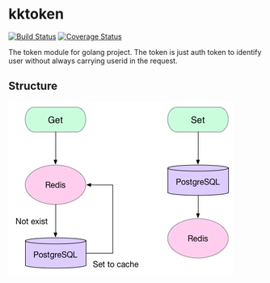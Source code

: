 # kktoken
[![Build Status](https://travis-ci.org/drkaka/kktoken.svg)](https://travis-ci.org/drkaka/kktoken)
[![Coverage Status](https://codecov.io/github/drkaka/kktoken/coverage.svg?branch=master)](https://codecov.io/github/drkaka/kktoken?branch=master) 

The token module for golang project. The token is just auth token to identify user without always carrying userid in the request.

## Structure

![](https://github.com/drkaka/kktoken/blob/master/token.jpg)

